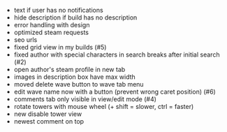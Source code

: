 - text if user has no notifications
- hide description if build has no description
- error handling with design
- optimized steam requests
- seo urls
- fixed grid view in my builds (#5)
- fixed author with special characters in search breaks after initial search (#2)
- open author's steam profile in new tab
- images in description box have max width
- moved delete wave button to wave tab menu
- edit wave name now with a button (prevent wrong caret position) (#6)
- comments tab only visible in view/edit mode (#4)
- rotate towers with mouse wheel (+ shift = slower, ctrl = faster)
- new disable tower view
- newest comment on top
